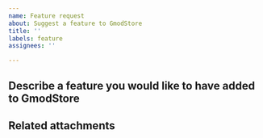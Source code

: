 ```yaml
---
name: Feature request
about: Suggest a feature to GmodStore
title: ''
labels: feature
assignees: ''

---
```


## Describe a feature you would like to have added to GmodStore

## Related attachments
